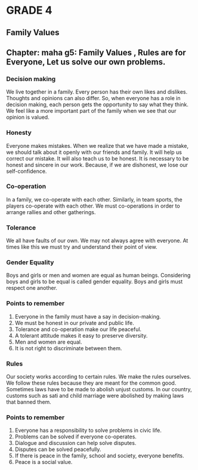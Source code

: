 # GRADE 4

## Family Values

## Chapter: maha g5: Family Values , Rules are for Everyone, Let us solve our own problems.

### Decision making

We live together in a family. Every person has their own likes and dislikes. Thoughts and opinions can also differ. So, when everyone has a role in decision making, each person gets the opportunity to say what they think. We feel like a more important part of the family when we see that our opinion is valued.

### Honesty

Everyone makes mistakes. When we realize that we have made a mistake, we should talk about it openly with our friends and family. It will help us correct our mistake. It will also teach us to be honest.
It is necessary to be honest and sincere in our work. Because, if we are dishonest, we lose our self-confidence.

### Co-operation

In a family, we co-operate with each other. Similarly, in team sports, the players co-operate with each other. We must co-operations in order to arrange rallies and other gatherings.

### Tolerance

We all have faults of our own. We may not always agree with everyone. At times like this we must try and understand their point of view.

### Gender Equality

Boys and girls or men and women are equal as human beings. Considering boys and girls to be equal is called gender equality. Boys and girls must respect one another.

### Points to remember

1. Everyone in the family must have a say in decision-making.
2. We must be honest in our private and public life.
3. Tolerance and co-operation make our life peaceful.
4. A tolerant attitude makes it easy to preserve diversity.
5. Men and women are equal.
6. It is not right to discriminate between them.

### Rules

Our society works according to certain rules. We make the rules ourselves. We follow these rules because they are meant for the common good.
Sometimes laws have to be made to abolish unjust customs. In our country, customs such as sati and child marriage were abolished by making laws that banned them.

### Points to remember

1. Everyone has a responsibility to solve problems in civic life.
2. Problems can be solved if everyone co-operates.
3. Dialogue and discussion can help solve disputes.
4. Disputes can be solved peacefully.
5. If there is peace in the family, school and society, everyone benefits.
6. Peace is a social value.
